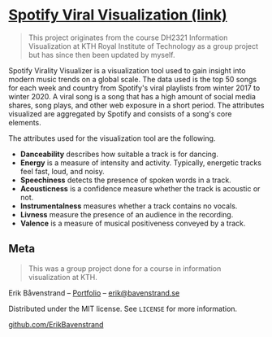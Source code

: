 # [Spotify Viral Visualization (link)](https://bavenstrand.se/Spotify-Viral-Visualization/)

> This project originates from the course DH2321 Information Visualization at KTH Royal Institute of Technology as a group project but has since then been updated by myself.

Spotify Virality Visualizer is a visualization tool used to gain insight into modern music trends on a global scale. The data used is the top 50 songs for each week and country from Spotify's viral playlists from winter 2017 to winter 2020. A viral song is a song that has a high amount of social media shares, song plays, and other web exposure in a short period. The attributes visualized are aggregated by Spotify and consists of a song's core elements. 

The attributes used for the visualization tool are the following.

- **Danceability** describes how suitable a track is for dancing.
- **Energy** is a measure of intensity and activity. Typically, energetic tracks feel fast, loud, and noisy.
- **Speechiness** detects the presence of spoken words in a track.
- **Acousticness** is a confidence measure whether the track is acoustic or not.
- **Instrumentalness** measures whether a track contains no vocals.
- **Livness** measure the presence of an audience in the recording.
- **Valence** is a measure of musical positiveness conveyed by a track.

## Meta

> This was a group project done for a course in information visualization at KTH.

Erik Båvenstrand – [Portfolio](https://bavenstrand.se) – erik@bavenstrand.se

Distributed under the MIT license. See `LICENSE` for more information.

[github.com/ErikBavenstrand](https://github.com/ErikBavenstrand)
